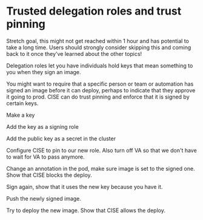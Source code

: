 # Trusted delegation roles and trust pinning

Stretch goal, this might not get reached within 1 hour and has potential to take a long time. Users should strongly consider skipping this and coming back to it once they've learned about the other topics!

Delegation roles let you have individuals hold keys that mean something to you when they sign an image.

You might want to require that a specific person or team or automation has signed an image before it can deploy, perhaps to indicate that they approve it going to prod. CISE can do trust pinning and enforce that it is signed by certain keys.

Make a key

Add the key as a signing role

Add the public key as a secret in the cluster

Configure CISE to pin to our new role. Also turn off VA so that we don't have to wait for VA to pass anymore.

Change an annotation in the pod, make sure image is set to the signed one. Show that CISE blocks the deploy.

Sign again, show that it uses the new key because you have it.

Push the newly signed image.

Try to deploy the new image. Show that CISE allows the deploy.
